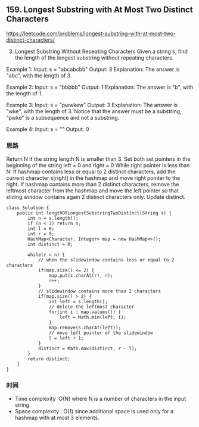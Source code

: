 
## 159. Longest Substring with At Most Two Distinct Characters
https://leetcode.com/problems/longest-substring-with-at-most-two-distinct-characters/

3. Longest Substring Without Repeating Characters
Given a string s, find the length of the longest substring without repeating characters.


Example 1:
Input: s = "abcabcbb"
Output: 3
Explanation: The answer is "abc", with the length of 3.

Example 2:
Input: s = "bbbbb"
Output: 1
Explanation: The answer is "b", with the length of 1.

Example 3:
Input: s = "pwwkew"
Output: 3
Explanation: The answer is "wke", with the length of 3.
Notice that the answer must be a substring, "pwke" is a subsequence and not a substring.

Example 4:
Input: s = ""
Output: 0

### 思路
Return N if the string length N is smaller than 3.
Set both set pointers in the beginning of the string left = 0 and right = 0 
While right pointer is less than N:
    If hashmap contains less or equal to 2 distinct characters, add the current character s[right] in the hashmap and move right pointer to the right.
    If hashmap contains more than 2 distinct characters, remove the leftmost character from the hashmap and move the left pointer so that sliding window contains again 2 distinct characters only.
    Update distinct.

```
class Solution {
    public int lengthOfLongestSubstringTwoDistinct(String s) {
        int n = s.length();
        if (n < 3) return n;
        int l = 0;
        int r = 0;
        HashMap<Character, Integer> map = new HashMap<>();
        int distinct = 0;

        while(r < n) {
            // when the slidewindow contains less or equal to 2 characters
            if(map.size() <= 2) {
                map.put(s.charAt(r), r);
                r++;
            }
            // slidewindow contains more than 2 characters
            if(map.size() > 2) {
                int left = s.length();
                // delete the leftmost character
                for(int i : map.values()) {
                    left = Math.min(left, i);
                }
                map.remove(s.charAt(left));
                // move left pointer of the slidewindow
                l = left + 1;
            }
            distinct = Math.max(distinct, r - l);
        }
        return distinct;
    }
}
```

### 时间
- Time complexity :O(N) where N is a number of characters in the input string.
- Space complexity : O(1) since additional space is used only for a hashmap with at most 3 elements.
